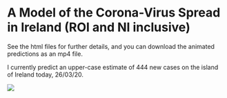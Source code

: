 # A Model of the Corona-Virus Spread in Ireland (ROI and NI inclusive)

See the html files for further details, and you can download the animated predictions as an mp4 file.

I currently predict an upper-case estimate of 444 new cases on the island of Ireland today, 26/03/20.

<img src="https://i.imgur.com/d5CuVz4.png">
